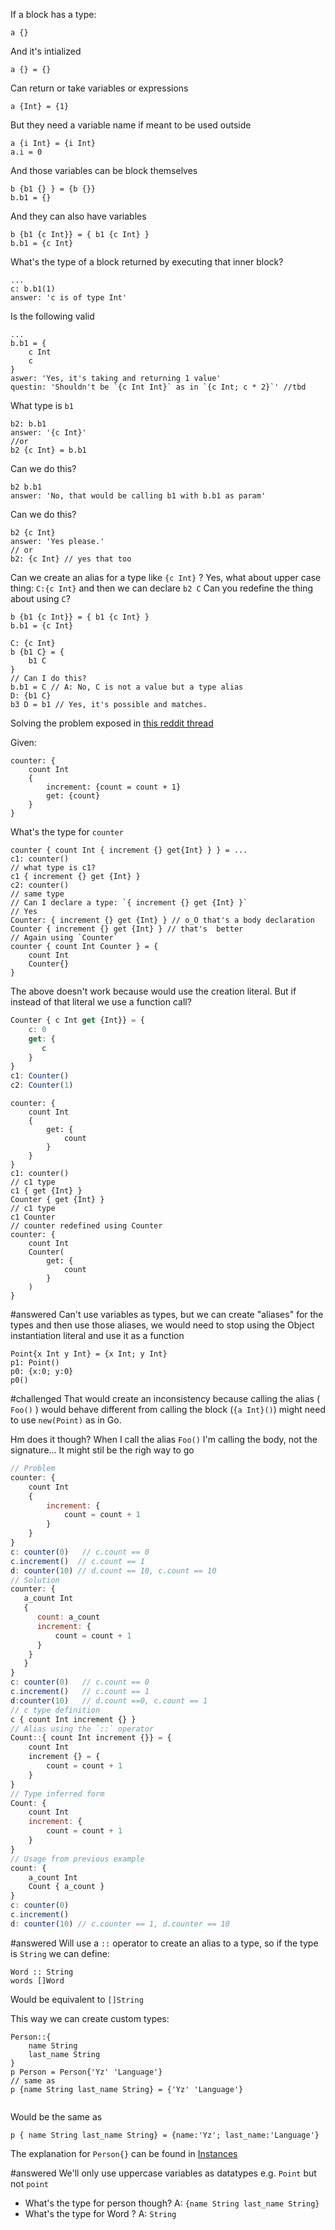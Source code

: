

If a block has a type: 

    a {}

And it's intialized 

```
a {} = {}
```

Can return or take variables or expressions

```
a {Int} = {1}
```

But they need a variable name if meant to be used outside

```
a {i Int} = {i Int}
a.i = 0
```
And those variables can be block themselves 

```
b {b1 {} } = {b {}}
b.b1 = {}
```

And they can also have variables

```
b {b1 {c Int}} = { b1 {c Int} }
b.b1 = {c Int}
```

What's the type of a block returned by executing that inner block? 
```
... 
c: b.b1(1)
answer: 'c is of type Int'
```
Is the following valid
```
...
b.b1 = { 
    c Int
    c
}
aswer: 'Yes, it's taking and returning 1 value'
questin: 'Shouldn't be `{c Int Int}` as in `{c Int; c * 2}`' //tbd
```

What type is `b1`
```
b2: b.b1
answer: '{c Int}'
//or
b2 {c Int} = b.b1

```

Can we do this?

```
b2 b.b1
answer: 'No, that would be calling b1 with b.b1 as param'
```

Can we do this?

```
b2 {c Int}
answer: 'Yes please.'
// or 
b2: {c Int} // yes that too
```

Can we create an alias for a type like `{c Int}` ? Yes, what about upper case thing: `C:{c Int}` and then we can declare `b2 C`
Can you redefine the thing about using `C`?
```
b {b1 {c Int}} = { b1 {c Int} }
b.b1 = {c Int}

C: {c Int}
b {b1 C} = {
    b1 C
}
// Can I do this?
b.b1 = C // A: No, C is not a value but a type alias
D: {b1 C}
b3 D = b1 // Yes, it's possible and matches.

```

Solving the problem exposed in [this reddit thread](https://www.reddit.com/r/ProgrammingLanguages/comments/12rmkjc/comment/jgzvr2y/?utm_source=share&utm_medium=web2x&context=3)

Given: 
```
counter: { 
    count Int 
    { 
        increment: {count = count + 1}
        get: {count}
    }
}
```
What's the type for `counter`

```
counter { count Int { increment {} get{Int} } } = ... 
c1: counter()
// what type is c1?
c1 { increment {} get {Int} }
c2: counter()
// same type 
// Can I declare a type: `{ increment {} get {Int} }`
// Yes
Counter: { increment {} get {Int} } // o_O that's a body declaration
Counter { increment {} get {Int} } // that's  better
// Again using `Counter`
counter { count Int Counter } = {
    count Int
    Counter{}
}

```

The above doesn't work because would use the creation literal. 
But if instead of that literal we use a function call? 

```javascript
Counter { c Int get {Int}} = {
    c: 0
    get: {
       c 
    }
}
c1: Counter()
c2: Counter(1)
```

```
counter: {
    count Int
    {
        get: {
            count
        }
    }
}
c1: counter()
// c1 type
c1 { get {Int} }
Counter { get {Int} }
// c1 type
c1 Counter
// counter redefined using Counter
counter: {
    count Int
    Counter(
        get: {
            count
        }
    )
}
```


#answered Can't use variables as types, but we can create "aliases" for the types and then use those aliases, we would need to stop using the Object instantiation literal and use it as a function

```
Point{x Int y Int} = {x Int; y Int}
p1: Point()
p0: {x:0; y:0}
p0()

```
#challenged That would create an inconsistency because calling the alias ( `Foo()` ) would behave different from calling the block (`{a Int}()`)  might need to use `new(Point)` as in Go.

Hm does it though? When I call the alias `Foo()` I'm calling the body, not the signature... It might stil be the righ way to go


```javascript
// Problem
counter: {
    count Int
    {
        increment: {
            count = count + 1
        }
    }
}
c: counter(0)   // c.count == 0
c.increment()  // c.count == 1
d: counter(10) // d.count == 10, c.count == 10
// Solution
counter: {
   a_count Int
   {
      count: a_count
      increment: {
          count = count + 1
      }
    }
   }
}
c: counter(0)   // c.count == 0
c.increment()   // c.count == 1
d:counter(10)   // d.count ==0, c.count == 1
// c type definition
c { count Int increment {} }
// Alias using the `::` operator
Count::{ count Int increment {}} = {
    count Int
    increment {} = {
        count = count + 1
    }
}
// Type inferred form
Count: {
    count Int
    increment: {
        count = count + 1 
    }
}
// Usage from previous example
count: {
    a_count Int
    Count { a_count }
}
c: counter(0) 
c.increment()
d: counter(10) // c.counter == 1, d.counter == 10

```

#answered  Will use a `::` operator to create an alias to a type, so if the type is `String`  we can define: 

```
Word :: String
words []Word 
```
Would be equivalent to `[]String`

This way we can create custom types: 

```
Person::{
    name String
    last_name String
}
p Person = Person{'Yz' 'Language'}
// same as 
p {name String last_name String} = {'Yz' 'Language'}


```
Would be the same as

```
p { name String last_name String} = {name:'Yz'; last_name:'Language'}

```
The explanation for `Person{}` can be found in [Instances](../../Features/Replaced%20features/Instances.md)

#answered  We'll only use uppercase variables as datatypes e.g. `Point` but not `point`

- What's the type for person though? A: `{name String last_name String}`  
- What's the type for Word ?  A: `String`




